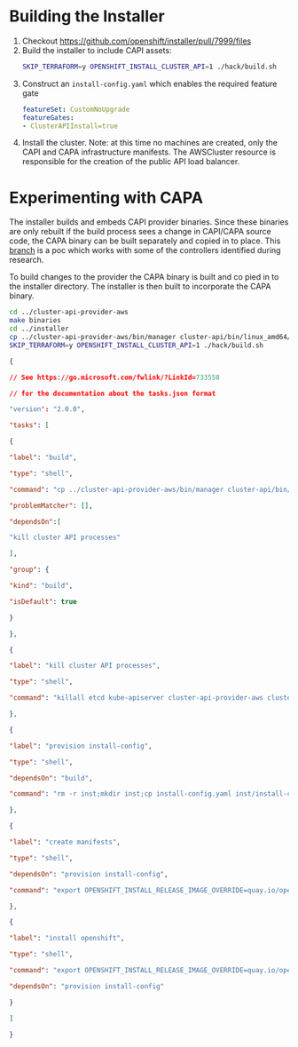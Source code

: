 # Building the Installer

1. Checkout https://github.com/openshift/installer/pull/7999/files
2. Build the installer to include CAPI assets:
   ```sh
   SKIP_TERRAFORM=y OPENSHIFT_INSTALL_CLUSTER_API=1 ./hack/build.sh   
   ```
3. Construct an `install-config.yaml` which enables the required feature gate
   ```yaml
   featureSet: CustomNoUpgrade
   featureGates:
   - ClusterAPIInstall=true
   ```
4. Install the cluster.
   Note: at this time no machines are created, only the CAPI and CAPA infrastructure manifests.  The AWSCluster resource is responsible for the creation of the public API load balancer.


# Experimenting with CAPA

The installer builds and embeds CAPI provider binaries.  Since these binaries are only rebuilt if the build process sees a change in CAPI/CAPA source code, the CAPA binary can be built separately and copied in to place.  This [branch](https://github.com/openshift-splat-team/cluster-api-provider-aws/tree/capa-eip-poc) is a poc which works with some of the controllers identified during research.

To build changes to the provider the CAPA binary is built and co pied in to the installer directory.  The installer is then built to incorporate the CAPA binary.

```sh
cd ../cluster-api-provider-aws
make binaries
cd ../installer
cp ../cluster-api-provider-aws/bin/manager cluster-api/bin/linux_amd64/cluster-api-provider-aws
SKIP_TERRAFORM=y OPENSHIFT_INSTALL_CLUSTER_API=1 ./hack/build.sh
```

```json
{

// See https://go.microsoft.com/fwlink/?LinkId=733558

// for the documentation about the tasks.json format

"version": "2.0.0",

"tasks": [

{

"label": "build",

"type": "shell",

"command": "cp ../cluster-api-provider-aws/bin/manager cluster-api/bin/linux_amd64/cluster-api-provider-aws; SKIP_TERRAFORM=y OPENSHIFT_INSTALL_CLUSTER_API=1 ./hack/build.sh",

"problemMatcher": [],

"dependsOn":[

"kill cluster API processes"

],

"group": {

"kind": "build",

"isDefault": true

}

},

{

"label": "kill cluster API processes",

"type": "shell",

"command": "killall etcd kube-apiserver cluster-api-provider-aws cluster-api || echo 0"

},

{

"label": "provision install-config",

"type": "shell",

"dependsOn": "build",

"command": "rm -r inst;mkdir inst;cp install-config.yaml inst/install-config.yaml"

},

{

"label": "create manifests",

"type": "shell",

"dependsOn": "provision install-config",

"command": "export OPENSHIFT_INSTALL_RELEASE_IMAGE_OVERRIDE=quay.io/openshift-release-dev/ocp-release:4.16.0-ec.2-x86_64; ./bin/openshift-install create manifests --dir inst"

},

{

"label": "install openshift",

"type": "shell",

"command": "export OPENSHIFT_INSTALL_RELEASE_IMAGE_OVERRIDE=quay.io/openshift-release-dev/ocp-release:4.16.0-ec.2-x86_64; ./bin/openshift-install create cluster --dir inst",

"dependsOn": "provision install-config"

}

]

}
```

